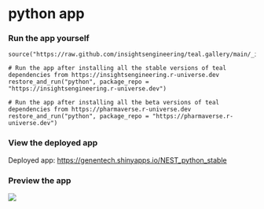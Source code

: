 
<!-- Generated by app_readme_template.Rmd and generate_app_readme.R: do not edit by hand-->

# python app

### Run the app yourself

    source("https://raw.github.com/insightsengineering/teal.gallery/main/_internal/utils/sourceme.R")

    # Run the app after installing all the stable versions of teal dependencies from https://insightsengineering.r-universe.dev
    restore_and_run("python", package_repo = "https://insightsengineering.r-universe.dev")

    # Run the app after installing all the beta versions of teal dependencies from https://pharmaverse.r-universe.dev
    restore_and_run("python", package_repo = "https://pharmaverse.r-universe.dev")

### View the deployed app

Deployed app: <https://genentech.shinyapps.io/NEST_python_stable>

### Preview the app

![](../_internal/quarto/assets/img/python.gif)<!-- -->
